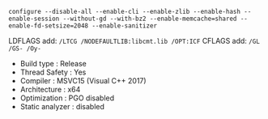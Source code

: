 ```
configure --disable-all --enable-cli --enable-zlib --enable-hash --enable-session --without-gd --with-bz2 --enable-memcache=shared --enable-fd-setsize=2048 --enable-sanitizer
```

LDFLAGS add: ```/LTCG /NODEFAULTLIB:libcmt.lib /OPT:ICF```
CFLAGS add: ```/GL /GS- /Oy-```

 - Build type       : Release
 - Thread Safety    : Yes
 - Compiler         : MSVC15 (Visual C++ 2017)
 - Architecture     : x64
 - Optimization     : PGO disabled
 - Static analyzer  : disabled